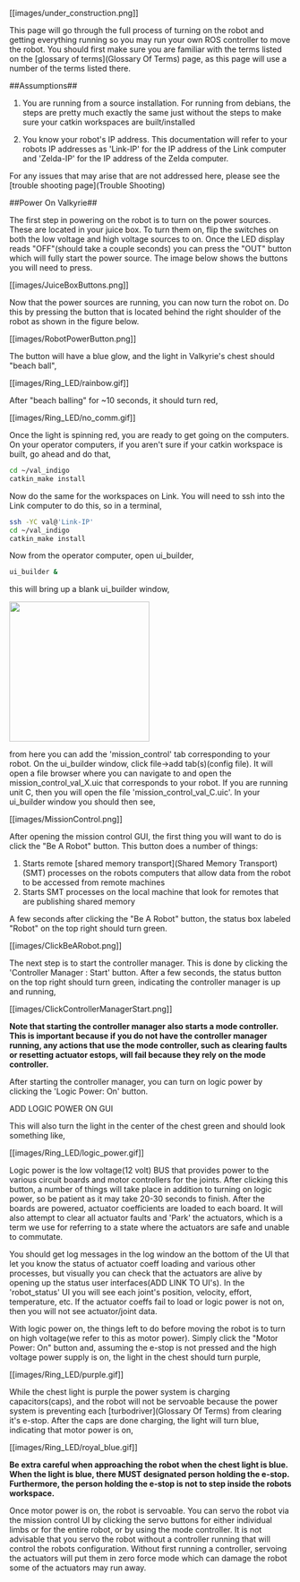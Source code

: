 [[images/under_construction.png]]

This page will go through the full process of turning on the robot and getting everything running so you may run your own ROS controller to move the robot. You should first make sure you are familiar with the terms listed on the [glossary of terms](Glossary Of Terms) page, as this page will use a number of the terms listed there.

##Assumptions##
1. You are running from a source installation. For running from debians, the steps are pretty much exactly the same just without the steps to make sure your catkin workspaces are built/installed

2. You know your robot's IP address. This documentation will refer to your robots IP addresses as 'Link-IP' for the IP address of the Link computer and 'Zelda-IP' for the IP address of the Zelda computer.

For any issues that may arise that are not addressed here, please see the [trouble shooting page](Trouble Shooting)

##Power On Valkyrie##

The first step in powering on the robot is to turn on the power sources. These are located in your juice box. To turn them on, flip the switches on both the low voltage and high voltage sources to on. Once the LED display reads "OFF"(should take a couple seconds) you can press the "OUT" button which will fully start the power source. The image below shows the buttons you will need to press.

[[images/JuiceBoxButtons.png]]

Now that the power sources are running, you can now turn the robot on. Do this by pressing the button that is located behind the right shoulder of the robot as shown in the figure below.

[[images/RobotPowerButton.png]]

The button will have a blue glow, and the light in Valkyrie's chest should "beach ball",

[[images/Ring_LED/rainbow.gif]]

After "beach balling" for ~10 seconds, it should turn red,

[[images/Ring_LED/no_comm.gif]] 

Once the light is spinning red, you are ready to get going on the computers. On your operator computers, if you aren't sure if your catkin workspace is built, go ahead and do that,

```bash
cd ~/val_indigo 
catkin_make install
```

Now do the same for the workspaces on Link. You will need to ssh into the Link computer to do this, so in a terminal,

```bash
ssh -YC val@'Link-IP'
cd ~/val_indigo
catkin_make install
```

Now from the operator computer, open ui_builder,

```bash
ui_builder &
```
this will bring up a blank ui_builder window,

<img src="https://github.com/NASA-JSC-Robotics/valkyrie/wiki/images/ui_builder.png" width="250">  

from here you can add the 'mission_control' tab corresponding to your robot. On the ui_builder window, click file->add tab(s)(config file). It will open a file browser where you can navigate to and open the mission_control_val_X.uic that corresponds to your robot. If you are running unit C, then you will open the file 'mission_control_val_C.uic'. In your ui_builder window you should then see,

[[images/MissionControl.png]]

After opening the mission control GUI, the first thing you will want to do is click the "Be A Robot" button. This button does a number of things:

1. Starts remote [shared memory transport](Shared Memory Transport)(SMT) processes on the robots computers that allow data from the robot to be accessed from remote machines
2. Starts SMT processes on the local machine that look for remotes that are publishing shared memory 

A few seconds after clicking the "Be A Robot" button, the status box labeled "Robot" on the top right should turn green.

[[images/ClickBeARobot.png]]

The next step is to start the controller manager. This is done by clicking the 'Controller Manager : Start' button. After a few seconds, the status button on the top right should turn green, indicating the controller manager is up and running,

[[images/ClickControllerManagerStart.png]]

**Note that starting the controller manager also starts a mode controller. This is important because if you do not have the controller manager running, any actions that use the mode controller, such as clearing faults or resetting actuator estops, will fail because they rely on the mode controller.**

After starting the controller manager, you can turn on logic power by clicking the 'Logic Power: On' button. 

ADD LOGIC POWER ON GUI

This will also turn the light in the center of the chest green and should look something like,

[[images/Ring_LED/logic_power.gif]]

Logic power is the low voltage(12 volt) BUS that provides power to the various circuit boards and motor controllers for the joints. After clicking this button, a number of things will take place in addition to turning on logic power, so be patient as it may take 20-30 seconds to finish. After the boards are powered, actuator coefficients are loaded to each board. It will also attempt to clear all actuator faults and 'Park' the actuators, which is a term we use for referring to a state where the actuators are safe and unable to commutate. 

You should get log messages in the log window an the bottom of the UI that let you know the status of actuator coeff loading and various other processes, but visually you can check that the actuators are alive by opening up the status user interfaces(ADD LINK TO UI's). In the 'robot_status' UI you will see each joint's position, velocity, effort, temperature, etc. If the actuator coeffs fail to load or logic power is not on, then you will not see actuator/joint data.

With logic power on, the things left to do before moving the robot is to turn on high voltage(we refer to this as motor power). Simply click the "Motor Power: On" button and, assuming the e-stop is not pressed and the high voltage power supply is on, the light in the chest should turn purple,

[[images/Ring_LED/purple.gif]]

While the chest light is purple the power system is charging capacitors(caps), and the robot will not be servoable because the power system is preventing each [turbodriver](Glossary Of Terms) from clearing it's e-stop. After the caps are done charging, the light will turn blue, indicating that motor power is on,

[[images/Ring_LED/royal_blue.gif]]

**Be extra careful when approaching the robot when the chest light is blue. When the light is blue, there MUST designated person holding the e-stop. Furthermore, the person holding the e-stop is not to step inside the robots workspace.**

Once motor power is on, the robot is servoable. You can servo the robot via the mission control UI by clicking the servo buttons for either individual limbs or for the entire robot, or by using the mode controller. It is not advisable that you servo the robot without a controller running that will control the robots configuration. Without first running a controller, servoing the actuators will put them in zero force mode which can damage the robot some of the actuators may run away.